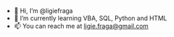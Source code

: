 - 👋 Hi, I’m @ligiefraga
- 🌱 I’m currently learning VBA, SQL, Python and HTML
- 📫 You can reach me at ligie.fraga@gmail.com

<!---
ligiefraga/ligiefraga is a ✨ special ✨ repository because its `README.md` (this file) appears on your GitHub profile.
You can click the Preview link to take a look at your changes.
--->
